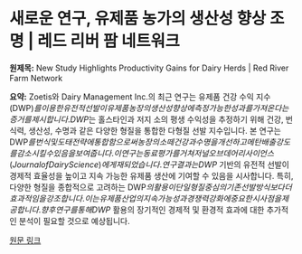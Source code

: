 # 새로운 연구, 유제품 농가의 생산성 향상 조명 | 레드 리버 팜 네트워크

**원제목:** New Study Highlights Productivity Gains for Dairy Herds | Red River Farm Network

**요약:** Zoetis와 Dairy Management Inc.의 최근 연구는 유제품 건강 수익 지수(DWP$)를 이용한 유전적 선발이 유제품 농장의 생산성 향상에 측정 가능한 성과를 가져온다는 증거를 제시합니다. DWP$는 홀스타인과 저지 소의 평생 수익성을 추정하기 위해 건강, 번식력, 생산성, 수명과 같은 다양한 형질을 통합한 다형질 선발 지수입니다.  본 연구는 DWP$를 번식 및 도태 전략에 통합함으로써 농장의 소 떼 건강과 수명을 개선하고 메탄 배출 강도를 감소시킬 수 있음을 보여줍니다.  이 연구는 동료 평가를 거쳐 저널 오브 데어리 사이언스(Journal of Dairy Science)에 게재되었습니다.  연구 결과는 DWP$ 기반의 유전적 선발이 경제적 효율성을 높이고 지속 가능한 유제품 생산에 기여할 수 있음을 시사합니다.  특히, 다양한 형질을 종합적으로 고려하는 DWP$의 활용이  단일 형질 중심의 기존 선발 방식보다 더 효과적임을 강조합니다.  이는 유제품 산업의 지속 가능성과 경쟁력 강화에 중요한 시사점을 제공합니다.  향후 연구를 통해 DWP$ 활용의 장기적인 경제적 및 환경적 효과에 대한 추가적인 분석이 필요할 것으로 예상됩니다.

[원문 링크](https://www.rrfn.com/2025/07/23/new-study-highlights-productivity-gains-for-dairy-herds/)
